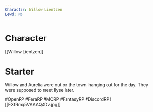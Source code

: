 ```yaml
---
Character: Willow Lientzen
Lewd: No
---
```

# Character
[[Willow Lientzen]]

# Starter
Willow and Aurelia were out on the town, hanging out for the day. They were supposed to meet Ilyse later.

#OpenRP #FeraRP #MCRP #FantasyRP #DiscordRP
![[EXfRmq5VAAAQ4Dv.jpg]]